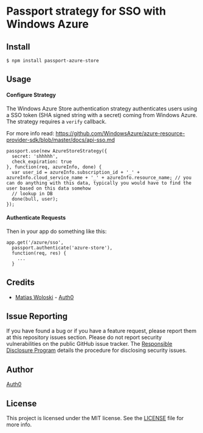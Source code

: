 Passport strategy for SSO with Windows Azure
=====================

## Install

```
$ npm install passport-azure-store
```

## Usage

#### Configure Strategy

The Windows Azure Store authentication strategy authenticates users using a SSO token (SHA signed string with a secret) coming from Windows Azure.  The strategy requires a `verify` callback.

For more info read: <https://github.com/WindowsAzure/azure-resource-provider-sdk/blob/master/docs/api-sso.md>

    passport.use(new AzureStoreStrategy({
      secret: 'shhhhh',
      check_expiration: true
    }, function(req, azureInfo, done) {
      var user_id = azureInfo.subscription_id + '_' + azureInfo.cloud_service_name + '_' + azureInfo.resource_name; // you can do anything with this data, typically you would have to find the user based on this data somehow
      // lookup in DB
      done(bull, user);
    });

#### Authenticate Requests

Then in your app do something like this:

    app.get('/azure/sso',
      passport.authenticate('azure-store'),
      function(req, res) {
        ...
      }

## Credits

  - [Matias Woloski](http://github.com/woloski) - [Auth0](http://auth0.com)

## Issue Reporting

If you have found a bug or if you have a feature request, please report them at this repository issues section. Please do not report security vulnerabilities on the public GitHub issue tracker. The [Responsible Disclosure Program](https://auth0.com/whitehat) details the procedure for disclosing security issues.

## Author

[Auth0](auth0.com)

## License

This project is licensed under the MIT license. See the [LICENSE](LICENSE) file for more info.
